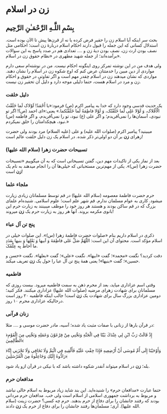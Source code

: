 # زن در اسلام
## بِسْمِ اللَّـهِ الرَّحْمَـٰنِ الرَّحِيم
بحث سر اینکه آیا اسلام زن را حقیر فرض کرده یا نه از قرن‌ها پیش تا الآن بوده است. استدلال کسانی که این جمله را قبول دارند احکام اسلام دربارهٔ زن است؛ احکامی مثل نصف بودن ارث زن، نصف بودن دیهٔ زن و …. تعدادی هم در صدد پاسخ به این سوالات برآمده‌اند؛ از جمله شهید مطهری در «نظام حقوق زن در اسلام».

ولی هدف من در این نوشته تمرکز روی اینگونه احکام نیست. من در نوشته‌ام سعی دارم مواردی از دین مبین را خدمتتان عرض کنم که اوج شکوه زن در اسلام را نشان دهند. مواردی که نشان میدهند زن در اسلام چقدر مهم است و اگر تفاوتی در حقوق و احکام زن و مرد در اسلام هست، حتما دلیلی موجه دارد و دلیل آن تحقیر زن نیست.

### دلیل خلقت
یک حدیث قدسی وجود دارد که خدا به پیامبر اکرم (ص) فرمود:«یا أَحْمَدُ! لَوْلاک لَما خَلَقْتُ الْأَفْلاک، وَ لَوْلا عَلِی لَما خَلَقْتُک، وَ لَوْلا فاطِمَةُ لَما خَلَقْتُکما.» یعنی:«ای احمد (ص)! اگر تو نبودی، آسمان‌ها را نمی‌آفریدم؛ و اگر علی (ع) نبود، تو را نمی‌آفریدم، و اگر فاطمه (س) نبود، هیچکدامتان را خلق نمیکردم.»

میبینید؟ پیامبر اکرم (صلوات الله علیه) و علی (علیه السلام) مرد بودند ولی حضرت زهرای **زن** بر آن دو اولی‌تر ذکر شده. در اسلام یک زن دلیل خلقت عالم است!

### تسبیحات حضرت زهرا (سلام الله علیها)
بعد از نماز یکی از تاکیدات مهم دین، گفتن تسبیحاتی است که به آن میگوییم «تسبیحات حضرت زهرا (س)». یکی از مهم‌ترین مستحباتی که خیلی‌ها آن را انجام میدهند به نام یک **زن** است!

### ملجاء علما
حرم حضرت فاطمهٔ معصومه (سلام الله علیها) در قم توسط مسلمانان زیادی زیارت میشود. کاری به عوام مسلمان ندارم. قم شهر علم است؛ علوم اسلامی. شنیده‌ام علمای بزرگ که در قم ساکن بودند و هستند هر روز خود را موظف میبینند به زیارت حرم این بانوی مکرمه بروند. آنها هر روز به زیارت حرم یک **زن** میروند!

### پنج تن آل عباء
ذکری در اسلام داریم بنام «صلوات حضرت فاطمهٔ زهرا (س)». این صلوات خیلی در اسلام مؤکد است. محتوای آن این است: اللّهُمَّ صَلِّ عَلی فاطِمَةَ وَ اَبیها وَ بَعْلِها وَ بنیها بِعَدَدِ ما اَحاطَ بِه عِلْمُکَ.

دقت کردید؟ نگفت «محمد»؛ گفت «ابیها». نگفت «علی»؛ گفت «بعلها». نگفت «حسن و حسین»؛ گفت «بنیها»! یعنی همهٔ پنج تن آل عبا را حول یک **زن** تعریف میکند.

### فاطمیه
وقتی اسم عزاداری میاید، بعد از محرم ذهن به سمت فاطمیه میرود. بیست روزی که مسلمانان برای شهادت زهرای مرضیه (صلوات الله علیها) عزاداری میکنند. فکر کنید؛ دومین عزاداری بزرگ سال برای شهادت یک **زن** است! جالب اینکه فاطمیه ۲۰ روز است درحالیکه عزاداری محرم ۱۰ روز.

### زنان قرآنی
در قرآن بارها از زنانی با صفات مثبت یاد شده؛ آسیه، مادر حضرت موسی و …. مثلا:

﴿إِذْ قَالَتْ رَبِّ ابْنِ لِي عِنْدَكَ بَيْتًا فِي الْجَنَّةِ وَنَجِّنِي مِنْ فِرْعَوْنَ وَعَمَلِهِ وَنَجِّنِي مِنَ الْقَوْمِ الظَّالِمِينَ﴾

﴿وَأَوْحَيْنَا إِلَى أُمِّ مُوسَى أَنْ أَرْضِعِيهِ فَإِذَا خِفْتِ عَلَيْهِ فَأَلْقِيهِ فِي الْيَمِّ وَلَا تَخَافِي وَلَا تَحْزَنِي إِنَّا رَادُّوهُ إِلَيْكِ وَجَاعِلُوهُ مِنَ الْمُرْسَلِينَ﴾

بله؛ **زن** در اسلام میتواند آنقدر شکوه داشته باشد که با نیکی در قرآن ازو یاد شود.

### مدافعان حرم
حتما عبارت «مدافعان حرم» را شنیده‌اید. این بند شاید زیاد مربوط به اسلام خالی نباشد و مربوط به برداشت جمهوری اسلامی از اسلام است ولی خب. مدافعان حرم مردانی بودند که رفتند جانشان را برای دفاع از حرم بدهند. حرم چه کسی؟ حضرت زینت (سلام الله علیها). آری؛ مسلمان‌ها رفتند جانشان را برای دفاع از حرم یک **زن** دادند.